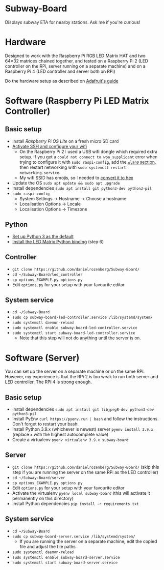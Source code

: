 # Subway-Board

Displays subway ETA for nearby stations. Ask me if you're curious!

# Hardware

Designed to work with the Raspberry Pi RGB LED Matrix HAT and two 64×32 matrices
chained together, and tested on a Raspberry Pi 2 (LED controller on the RPi,
server running on a separate machine) and on a Raspberry Pi 4 (LED controller
and server both on RPi)

Do the hardware setup as described on
[Adafruit's guide](https://learn.adafruit.com/adafruit-rgb-matrix-plus-real-time-clock-hat-for-raspberry-pi)

# Software (Raspberry Pi LED Matrix Controller)

## Basic setup

- Install _Raspberry Pi OS Lite_ on a fresh micro SD card
- [Activate SSH and configure your wifi](https://www.instructables.com/Control-Raspberry-Pi-Without-Monitor/)
  - On the Raspberry Pi 2 I used a USB wifi dongle which required extra setup.
    If you get a `could not connect to wpa_supplicant` error when trying
    to configure it with `sudo raspi-config`, add the
    [`wlan0` section](https://www.electronicshub.org/setup-wifi-raspberry-pi-2-using-usb-dongle/),
    then restart networking with `sudo systemctl restart networking.service`.
  - My wifi SSID has emojis, so I needed to
    [convert it to hex](https://raspberrypi.stackexchange.com/a/68661)
- Update the OS `sudo apt update && sudo apt upgrade`
- Install dependencies `sudo apt install git python3-dev python3-pil`
- `sudo raspi-config`
  - System Settings → Hostname → Choose a hostname
  - Localisation Options → Locale
  - Localisation Options → Timezone

## Python

- [Set up Python 3 as the default](https://linuxconfig.org/how-to-change-from-default-to-alternative-python-version-on-debian-linux)
- [Install the LED Matrix Python binding](https://learn.adafruit.com/adafruit-rgb-matrix-plus-real-time-clock-hat-for-raspberry-pi/driving-matrices)
  (step 6)

## Controller

- `git clone https://github.com/danielrozenberg/Subway-Board/`
- `cd ~/Subway-Board/led_controller`
- `cp options_EXAMPLE.py options.py`
- Edit `options.py` for your setup with your favourite editor

## System service

- `cd ~/Subway-Board`
- `sudo cp subway-board-led-controller.service /lib/systemd/system/`
- `sudo systemctl daemon-reload`
- `sudo systemctl enable subway-board-led-controller.service`
- `sudo systemctl start subway-board-led-controller.service`
  - Note that this step will not do anything until the server is on.

# Software (Server)

You can set up the server on a separate machine or on the same RPi. However, my
experience is that the RPi 2 is too weak to run both server and LED controller.
The RPi 4 is strong enough.

## Basic setup

- Install dependencies
  `sudo apt install git libjpeg8-dev python3-dev python3-pil`
- Install PyEnv `curl https://pyenv.run | bash` and follow the instructions.
  Don't forget to restart your bash.
- Install Python 3.9.x (whichever is newest) server `pyenv install 3.9.x`
  (replace `x` with the highest autocomplete value)
- Create a virtualenv `pyenv virtualenv 3.9.x subway-board`

## Server

- `git clone https://github.com/danielrozenberg/Subway-Board/` (skip this step
  if you are running the server on the same RPi as the LED controller)
- `cd ~/Subway-Board/server`
- `cp options_EXAMPLE.py options.py`
- Edit `options.py` for your setup with your favourite editor
- Activate the virtualenv `pyenv local subway-board` (this will activate it
  permanently on this directory)
- Install Python dependencies `pip install -r requirements.txt`

## System service

- `cd ~/Subway-Board`
- `sudo cp subway-board-server.service /lib/systemd/system/`
  - If you are running the server on a separate machine, edit the copied file
    and adjust the file paths
- `sudo systemctl daemon-reload`
- `sudo systemctl enable subway-board-server.service`
- `sudo systemctl start subway-board-server.service`
